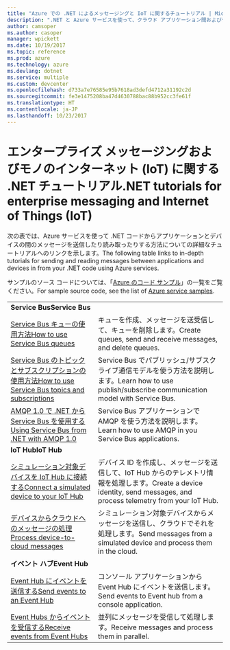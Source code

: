 ```yaml
---
title: "Azure での .NET によるメッセージングと IoT に関するチュートリアル | Microsoft Docs"
description: ".NET と Azure サービスを使って、クラウド アプリケーション間およびデバイスとクラウドの間でメッセージを送信します。"
author: camsoper
ms.author: casoper
manager: wpickett
ms.date: 10/19/2017
ms.topic: reference
ms.prod: azure
ms.technology: azure
ms.devlang: dotnet
ms.service: multiple
ms.custom: devcenter
ms.openlocfilehash: d733a7e76585e95b7618ad3defd4712a31192c2d
ms.sourcegitcommit: fe3e1475208ba47d4630788bac88b952cc3fe61f
ms.translationtype: HT
ms.contentlocale: ja-JP
ms.lasthandoff: 10/23/2017
---
```

# <a name="net-tutorials-for-enterprise-messaging-and-internet-of-things-iot"></a><span data-ttu-id="02fd3-103">エンタープライズ メッセージングおよびモノのインターネット (IoT) に関する .NET チュートリアル</span><span class="sxs-lookup"><span data-stu-id="02fd3-103">.NET tutorials for enterprise messaging and Internet of Things (IoT)</span></span>

<span data-ttu-id="02fd3-104">次の表では、Azure サービスを使って .NET コードからアプリケーションとデバイスの間のメッセージを送信したり読み取ったりする方法についての詳細なチュートリアルへのリンクを示します。</span><span class="sxs-lookup"><span data-stu-id="02fd3-104">The following table links to in-depth tutorials for sending and reading messages between applications and devices in from your .NET code using Azure services.</span></span>

<span data-ttu-id="02fd3-105">サンプルのソース コードについては、「[Azure のコード サンプル](https://azure.microsoft.com/resources/samples/?platform=dotnet)」の一覧をご覧ください。</span><span class="sxs-lookup"><span data-stu-id="02fd3-105">For sample source code, see the list of [Azure service samples](https://azure.microsoft.com/resources/samples/?platform=dotnet).</span></span>


| | |
|---|---|
| <span data-ttu-id="02fd3-106">**Service Bus**</span><span class="sxs-lookup"><span data-stu-id="02fd3-106">**Service Bus**</span></span> | |
| <span data-ttu-id="02fd3-107">[Service Bus キューの使用方法][1]</span><span class="sxs-lookup"><span data-stu-id="02fd3-107">[How to use Service Bus queues][1]</span></span> | <span data-ttu-id="02fd3-108">キューを作成、メッセージを送受信して、キューを削除します。</span><span class="sxs-lookup"><span data-stu-id="02fd3-108">Create queues, send and receive messages, and delete queues.</span></span> | 
| <span data-ttu-id="02fd3-109">[Service Bus のトピックとサブスクリプションの使用方法][2]</span><span class="sxs-lookup"><span data-stu-id="02fd3-109">[How to use Service Bus topics and subscriptions][2]</span></span> | <span data-ttu-id="02fd3-110">Service Bus でパブリッシュ/サブスクライブ通信モデルを使う方法を説明します。</span><span class="sxs-lookup"><span data-stu-id="02fd3-110">Learn how to use publish/subscribe communication model with Service Bus.</span></span>
| <span data-ttu-id="02fd3-111">[AMQP 1.0 で .NET から Service Bus を使用する][3]</span><span class="sxs-lookup"><span data-stu-id="02fd3-111">[Using Service Bus from .NET with AMQP 1.0][3]</span></span> | <span data-ttu-id="02fd3-112">Service Bus アプリケーションで AMQP を使う方法を説明します。</span><span class="sxs-lookup"><span data-stu-id="02fd3-112">Learn how to use AMQP in you Service Bus applications.</span></span>
|<span data-ttu-id="02fd3-113">**IoT Hub**</span><span class="sxs-lookup"><span data-stu-id="02fd3-113">**IoT Hub**</span></span>|
| <span data-ttu-id="02fd3-114">[シミュレーション対象デバイスを IoT Hub に接続する][4]</span><span class="sxs-lookup"><span data-stu-id="02fd3-114">[Connect a simulated device to your IoT Hub][4]</span></span> | <span data-ttu-id="02fd3-115">デバイス ID を作成し、メッセージを送信して、IoT Hub からのテレメトリ情報を処理します。</span><span class="sxs-lookup"><span data-stu-id="02fd3-115">Create a device identity, send messages, and process telemetry from your IoT Hub.</span></span> |   
| <span data-ttu-id="02fd3-116">[デバイスからクラウドへのメッセージの処理][5]</span><span class="sxs-lookup"><span data-stu-id="02fd3-116">[Process device-to-cloud messages][5]</span></span> | <span data-ttu-id="02fd3-117">シミュレーション対象デバイスからメッセージを送信し、クラウドでそれを処理します。</span><span class="sxs-lookup"><span data-stu-id="02fd3-117">Send messages from a simulated device and process them in the cloud.</span></span> |
|<span data-ttu-id="02fd3-118">**イベント ハブ**</span><span class="sxs-lookup"><span data-stu-id="02fd3-118">**Event Hub**</span></span>|
| <span data-ttu-id="02fd3-119">[Event Hub にイベントを送信する][6]</span><span class="sxs-lookup"><span data-stu-id="02fd3-119">[Send events to an Event Hub][6]</span></span> | <span data-ttu-id="02fd3-120">コンソール アプリケーションから Event Hub にイベントを送信します。</span><span class="sxs-lookup"><span data-stu-id="02fd3-120">Send events to Event hub from a console application.</span></span>
| <span data-ttu-id="02fd3-121">[Event Hubs からイベントを受信する][7]</span><span class="sxs-lookup"><span data-stu-id="02fd3-121">[Receive events from Event Hubs][7]</span></span> | <span data-ttu-id="02fd3-122">並列にメッセージを受信して処理します。</span><span class="sxs-lookup"><span data-stu-id="02fd3-122">Receive messages and process them in parallel.</span></span>


[1]: /azure/service-bus-messaging/service-bus-dotnet-get-started-with-queues
[2]: /azure/service-bus-messaging/service-bus-dotnet-how-to-use-topics-subscriptions
[3]: /azure/service-bus-messaging/service-bus-amqp-dotnet
[4]: /azure/iot-hub/iot-hub-csharp-csharp-getstarted
[5]: /azure/iot-hub/iot-hub-csharp-csharp-process-d2c
[6]: /azure/event-hubs/event-hubs-dotnet-standard-getstarted-send
[7]: /azure/event-hubs/event-hubs-dotnet-standard-getstarted-receive-eph


